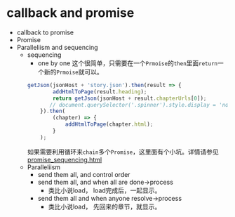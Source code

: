 
# callback and promise

* callback to promise
* Promise
* Paralleliism and sequencing
  * sequencing
    * one by one
    这个很简单，只需要在一个`Prmoise`的`then`里面`return`一个新的`Prmoise`就可以。
    ``` js
    getJson(jsonHost + 'story.json').then(result => {
            addHtmlToPage(result.heading);
            return getJson(jsonHost + result.chapterUrls[0]);
           // document.querySelector('.spinner').style.display = 'none';
        }).then(
            (chapter) => {
                addHtmlToPage(chapter.html);
            }
        );
    ```
    如果需要利用循环来`chain`多个`Promise`，这里面有个小坑。详情请参见[promise_sequencing.html]()
  * Paralleliism
    * send them all, and control order
    * send them all, and when all are done->process
      * 类比小说load， load完成后，一起显示。
    * send them all and when anyone resolve->process
      * 类比小说load， 先回来的章节，就显示。
